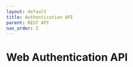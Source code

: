 ```yaml
---
layout: default
title: Authentication API
parent: REST API
nav_order: 2
---
```

# Web Authentication API
